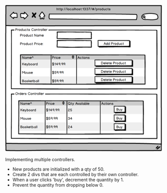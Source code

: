 <img src="Assignment4.png">

Implementing multiple controllers.

- New products are initialized with a qty of 50.
- Create 2 divs that are each controlled by their own controller.
- When a user clicks 'buy', decrement the quantity by 1.
- Prevent the quantity from dropping below 0.
